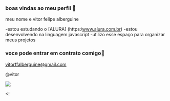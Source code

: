 ### boas vindas ao meu perfil 🏺
meu nome e vitor felipe alberguine

-estou estudando o [ALURA] (https:\\www.alura.com.br)
-estou desenvolvendo na linguagem javascript
-utilizo esse espaço para organizar meus projetos

### voce pode entrar em contrato comigo👤
vitorffalberguine@gmail.com 

@vitor

![](https://media1.tenor.com/m/pfhG7TDF5-EAAAAC/metacarlton.gif)


<!
